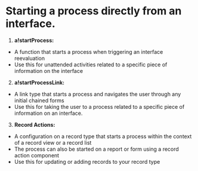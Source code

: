 # Starting a process directly from an interface.

1. **a!startProcess:** 
- A function that starts a process when triggering an interface reevaluation
- Use this for unattended activities related to a specific piece of information on the interface

2. **a!startProcessLink:** 
- A link type that starts a process and navigates the user through any initial chained forms
- Use this for taking the user to a process related to a specific piece of information on an interface.

3. **Record Actions:** 
- A configuration on a record type that starts a process within the context of a record view or a record list
- The process can also be started on a report or form using a record action component
- Use this for updating or adding records to your record type